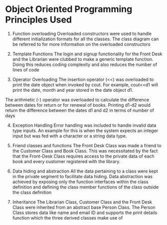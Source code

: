 # Object Oriented Programming Principles Used


1.	Function overloading
Overloaded constructors were used to handle different initialization formats for all the classes. The class diagram can be referred to for more information on the overloaded constructors

2.	Template Functions
The login and signup functionality for the Front Desk and the Librarian were clubbed to make a generic template function. Doing this reduces coding complexity and also reduces the number of lines of code

3.	Operator Overloading
The insertion operator (<<) was overloaded to print the date object when invoked by cout. For example, cout<<d1 will print the date, month and year stored in the date object d1.

The arithmetic (-) operator was overloaded to calculate the difference between dates for return or for renewal of books. Printing d1-d2 would return the difference between the dates d1 and d2 in terms of number of days

4.	Exception Handling
Error handling was included to handle invalid data type inputs. An example for this is when the system expects an integer input but was fed with a character or a string data type.

5.	Friend classes and functions
The Front Desk Class was made a friend to the Customer Class and Book Class. This was necessitated by the fact that the Front-Desk Class requires access to the private data of each book and every customer registered with the library.

6.	Data hiding and abstraction
All the data pertaining to a class were kept in the private segment to facilitate data hiding.
Data abstraction was achieved by exposing only the function interfaces within the class definition and defining the class member functions of the class outside the class definition

7.	Inheritance
The Librarian Class, Customer Class and the Front Desk Class were inherited from an abstract base Person Class. The Person Class stores data like name and email ID and supports the print details function which the three derived classes make use of
